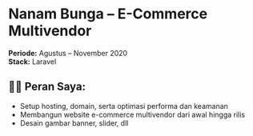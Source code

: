 # Nanam Bunga – E-Commerce Multivendor

**Periode:** Agustus – November 2020  
**Stack:** Laravel

## 👨‍💻 Peran Saya:
- Setup hosting, domain, serta optimasi performa dan keamanan
- Membangun website e-commerce multivendor dari awal hingga rilis
-  Desain gambar banner, slider, dll
